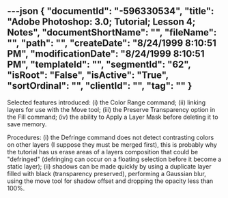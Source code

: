 ---json
{
  "documentId": "-596330534",
  "title": "Adobe Photoshop: 3.0; Tutorial; Lesson 4; Notes",
  "documentShortName": "",
  "fileName": "",
  "path": "",
  "createDate": "8/24/1999 8:10:51 PM",
  "modificationDate": "8/24/1999 8:10:51 PM",
  "templateId": "",
  "segmentId": "62",
  "isRoot": "False",
  "isActive": "True",
  "sortOrdinal": "",
  "clientId": "",
  "tag": ""
}
---

Selected features introduced:
(i) the Color Range command;
(ii) linking layers for use with the Move tool;
(iii) the Preserve Transparency option in the Fill command;
(iv) the ability to Apply a Layer Mask before deleting it to save memory. 

Procedures:
(i) the Defringe command does not detect contrasting colors on other layers (I suppose they must be merged first), this is probably why the tutorial has us erase areas of a layers composition that could be &quot;defringed&quot; (defringing can occur on a floating selection before it become a static layer);
(ii) shadows can be made quickly by using a duplicate layer filled with black (transparency preserved), performing a Gaussian blur, using the move tool for shadow offset and dropping the opacity less than 100%.
